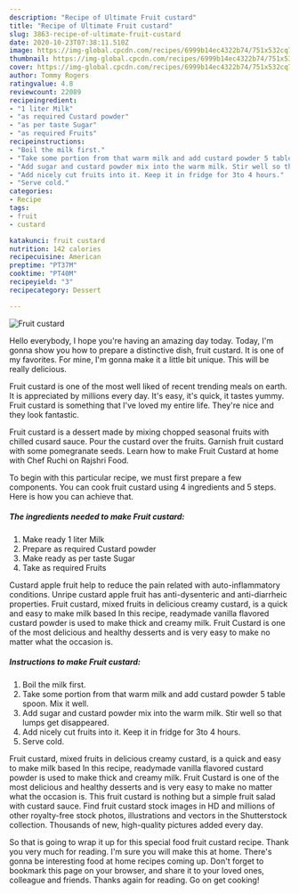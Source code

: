 ```yaml
---
description: "Recipe of Ultimate Fruit custard"
title: "Recipe of Ultimate Fruit custard"
slug: 3863-recipe-of-ultimate-fruit-custard
date: 2020-10-23T07:38:11.510Z
image: https://img-global.cpcdn.com/recipes/6999b14ec4322b74/751x532cq70/fruit-custard-recipe-main-photo.jpg
thumbnail: https://img-global.cpcdn.com/recipes/6999b14ec4322b74/751x532cq70/fruit-custard-recipe-main-photo.jpg
cover: https://img-global.cpcdn.com/recipes/6999b14ec4322b74/751x532cq70/fruit-custard-recipe-main-photo.jpg
author: Tommy Rogers
ratingvalue: 4.8
reviewcount: 22089
recipeingredient:
- "1 liter Milk"
- "as required Custard powder"
- "as per taste Sugar"
- "as required Fruits"
recipeinstructions:
- "Boil the milk first."
- "Take some portion from that warm milk and add custard powder 5 table spoon. Mix it well."
- "Add sugar and custard powder mix into the warm milk. Stir well so that lumps get disappeared."
- "Add nicely cut fruits into it. Keep it in fridge for 3to 4 hours."
- "Serve cold."
categories:
- Recipe
tags:
- fruit
- custard

katakunci: fruit custard 
nutrition: 142 calories
recipecuisine: American
preptime: "PT37M"
cooktime: "PT40M"
recipeyield: "3"
recipecategory: Dessert

---
```



![Fruit custard](https://img-global.cpcdn.com/recipes/6999b14ec4322b74/751x532cq70/fruit-custard-recipe-main-photo.jpg)

Hello everybody, I hope you're having an amazing day today. Today, I'm gonna show you how to prepare a distinctive dish, fruit custard. It is one of my favorites. For mine, I'm gonna make it a little bit unique. This will be really delicious.

Fruit custard is one of the most well liked of recent trending meals on earth. It is appreciated by millions every day. It's easy, it's quick, it tastes yummy. Fruit custard is something that I've loved my entire life. They're nice and they look fantastic.

Fruit custard is a dessert made by mixing chopped seasonal fruits with chilled cusard sauce. Pour the custard over the fruits. Garnish fruit custard with some pomegranate seeds. Learn how to make Fruit Custard at home with Chef Ruchi on Rajshri Food.


To begin with this particular recipe, we must first prepare a few components. You can cook fruit custard using 4 ingredients and 5 steps. Here is how you can achieve that.

<!--inarticleads1-->

##### The ingredients needed to make Fruit custard:

1. Make ready 1 liter Milk
1. Prepare as required Custard powder
1. Make ready as per taste Sugar
1. Take as required Fruits


Custard apple fruit help to reduce the pain related with auto-inflammatory conditions. Unripe custard apple fruit has anti-dysenteric and anti-diarrheic properties. Fruit custard, mixed fruits in delicious creamy custard, is a quick and easy to make milk based In this recipe, readymade vanilla flavored custard powder is used to make thick and creamy milk. Fruit Custard is one of the most delicious and healthy desserts and is very easy to make no matter what the occasion is. 

<!--inarticleads2-->

##### Instructions to make Fruit custard:

1. Boil the milk first.
1. Take some portion from that warm milk and add custard powder 5 table spoon. Mix it well.
1. Add sugar and custard powder mix into the warm milk. Stir well so that lumps get disappeared.
1. Add nicely cut fruits into it. Keep it in fridge for 3to 4 hours.
1. Serve cold.


Fruit custard, mixed fruits in delicious creamy custard, is a quick and easy to make milk based In this recipe, readymade vanilla flavored custard powder is used to make thick and creamy milk. Fruit Custard is one of the most delicious and healthy desserts and is very easy to make no matter what the occasion is. This fruit custard is nothing but a simple fruit salad with custard sauce. Find fruit custard stock images in HD and millions of other royalty-free stock photos, illustrations and vectors in the Shutterstock collection. Thousands of new, high-quality pictures added every day. 

So that is going to wrap it up for this special food fruit custard recipe. Thank you very much for reading. I'm sure you will make this at home. There's gonna be interesting food at home recipes coming up. Don't forget to bookmark this page on your browser, and share it to your loved ones, colleague and friends. Thanks again for reading. Go on get cooking!
